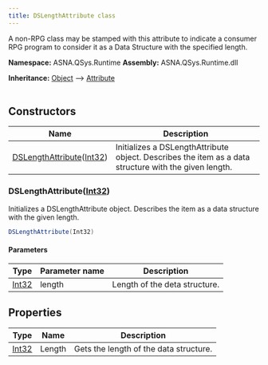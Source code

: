 ```yaml
---
title: DSLengthAttribute class
---
```


A non-RPG class may be stamped with this attribute to indicate a consumer RPG program to consider it as a Data Structure with the specified length.

**Namespace:** ASNA.QSys.Runtime
**Assembly:** ASNA.QSys.Runtime.dll

**Inheritance:** [Object](https://docs.microsoft.com/en-us/dotnet/api/system.object) --> [Attribute](https://docs.microsoft.com/en-us/dotnet/api/system.attribute)
<br>
<br>

## Constructors

| Name | Description |
| --- | --- |
| [DSLengthAttribute](#dslengthattributeint32)([Int32](https://docs.microsoft.com/en-us/dotnet/api/system.int32)) | Initializes a DSLengthAttribute object. Describes the item as a data structure with the given length.

### DSLengthAttribute([Int32](https://docs.microsoft.com/en-us/dotnet/api/system.int32))

Initializes a DSLengthAttribute object. Describes the item as a data structure with the given length.

```cs
DSLengthAttribute(Int32)
```

#### Parameters

| Type | Parameter name | Description
| --- | --- | ---
| [Int32](https://docs.microsoft.com/en-us/dotnet/api/system.int32) | length | Length of the deta structure.

## Properties

| Type | Name | Description
| --- | --- | --- 
| [Int32](https://learn.microsoft.com/en-us/dotnet/csharp/language-reference/builtin-types/integral-numeric-types) | Length | Gets the length of the data structure. |
